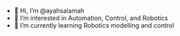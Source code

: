 - 👋 Hi, I’m @ayahsalamah
- 👀 I’m interested in Automation, Control, and Robotics
- 🌱 I’m currently learning Robotics modelling and control

<!---
ayahsalamah/ayahsalamah is a ✨ special ✨ repository because its `README.md` (this file) appears on your GitHub profile.
You can click the Preview link to take a look at your changes.
--->
